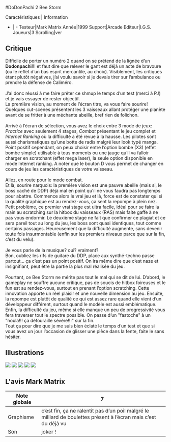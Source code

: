#DoDonPachi 2 Bee Storm

Caractéristiques | Information
- | -
Testeur|Mark Matrix
Année|1999
Support|Arcade
Editeur|I.G.S.
Joueurs|3
Scrolling|ver

## Critique
Difficile de porter un numéro 2 quand on se prétend de la lignée d’un <b>Dodonpachi</b>!!! et faut dire que relever le gant est déjà un acte de bravoure (ou le reflet d’un bas esprit mercantile, au choix). Visiblement, les critiques étant plutôt négatives, j’ai voulu savoir si je devais tirer sur l’ambulance ou prendre la défense de Caliméro.<br/><br/>J’ai donc réussi à me faire prêter ce shmup le temps d’un test (merci à PJ) et je vais essayer de rester objectif.<br/>La première vision, au moment de l’écran titre, va vous faire sourire! Quelques cut-scenes présentent les 3 vaisseaux allant protéger une planète avant de se fritter à une méchante abeille, bref rien de folichon. <br/><br/>Arrivé à l’écran de sélection, vous avez le choix entre 3 mode de jeux: <i>Practice</i> avec seulement 4 stages, <i>Combat</i> présentant le jeu complet et <i>Internet Ranking</i> où la difficulté a été revue à la hausse. Les pilotes sont aussi charismatiques qu’une botte de radis malgré leur look typé manga. Point positif cependant, on peux choisir entre l’option bombe (X3) (effet bombe simple) utilisable à tous moments ou une jauge qu’il va falloir charger en scratchant (effet mega laser), la seule option disponible en mode Internet ranking. A noter que le bouton D vous permet de changer en cours de jeu les caractéristiques de votre vaisseau.<br/><br/>Allez, en route pour le mode combat.<br/>Et là, sourire narquois: la première vision est une pauvre abeille (mais si, le boss caché de DDP) déjà mal en point qu’il ne vous faudra pas longtemps pour abattre. Commence alors le vrai jeu et là, force est de constater qui si la qualité graphique est au rendez-vous, ça sent la repompe à plein nez. Petit problème, ce premier vrai stage est ultra facile, idéal pour se faire la main au scratching sur la hitbox du vaisseaux (RAS) mais faite gaffe à ne pas vous endormir. Le deuxième stage ne fait que confirmer ce plagiat et ce sera pareil tout au long du jeu, les boss sont quasi identiques, tout comme certains passages. Heureusement que la difficulté augmente, sans devenir toute fois insurmontable (enfin sur les premiers niveaux parce que sur la fin, c’est du velu).<br/><br/>Je vous parle de la musique? oui? vraiment?<br/>Bon, oubliez les rifs de guitare du DDP, place aux synthé-techno passe partout… ça c’est pas un point positif. On ira même dire que c’est naze et insignifiant, peut être la partie la plus mal réalisée du jeu.<br/><br/>Pourtant, ce Bee Storm ne mérite pas tout le mal qui se dit de lui. D’abord, le gameplay ne souffre aucune critique, pas de soucis de hitbox foireuses et le fun est au rendez-vous, surtout en prenant l’option scratching. Cette innovation apporte un réel plaisir et une nouvelle dimension au jeu. Ensuite, la repompe est plutôt de qualité ce qui est assez rare quand elle vient d’un développeur différent, surtout quand le modèle est aussi emblématique. Enfin, la difficulté du jeu, même si elle manque un peu de progressivité vous fera traverser tout le spectre possible. On passe d’un "fastoche" à un "houla!!! ça défouraille sévère!!!" sur la fin.<br/>Tout ça pour dire que je me suis bien éclaté le temps d’un test et que si vous avez un jour l’occasion de glisser une pièce dans la fente, faite le sans hésiter.

## Illustrations
![](http://www.shmup.com/images/thumbs/img_fiche_1_712.png)
![](http://www.shmup.com/images/thumbs/img_fiche_2_712.png)
![](http://www.shmup.com/images/thumbs/img_fiche_3_712.png)
![](http://www.shmup.com/images/thumbs/img_fiche_4_712.png)
![](http://www.shmup.com/images/thumbs/)

## L'avis Mark Matrix
Note globale|7
-|-
Graphisme|c’est fin, ça ne ralentit pas d’un poil malgré le milliard de boulettes présent à l’écran mais c’est du déjà vu
Son|joker !
